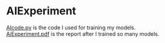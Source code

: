 # AIExperiment
[AIcode.py](https://github.com/Vincenttainan/AIExperiment/blob/main/AIcode.py) is the code I used for training my models.  
[AiExperiment.pdf](https://github.com/Vincenttainan/AIExperiment/blob/main/AIExperiment.pdf) is the report after I trained so many models.
